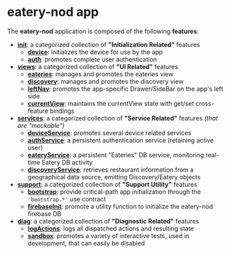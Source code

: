 # eatery-nod app

The **eatery-nod** application is composed of the following **features**:

 - [**init**](init/README.md):               a categorized collection of **"Initialization Related"** features
   - [**device**](init/device/README.md):    initializes the device for use by the app
   - [**auth**](init/auth/README.md):        promotes complete user authentication
 - [**views**](views/README.md):             a categorized collection of **"UI Related"** features
   - [**eateries**](views/eateries/README.md):       manages and promotes the eateries view
   - [**discovery**](views/discovery/README.md):     manages and promotes the discovery view
   - [**leftNav**](views/leftNav/README.md):         promotes the app-specific Drawer/SideBar on the app's left side
   - [**currentView**](views/currentView/README.md): maintains the currentView state with get/set cross-feature bindings
 - [**services**](services/README.md):                             a categorized collection of **"Service Related"** features _(that are "mockable")_
   - [**deviceService**](services/deviceService/README.md):        promotes several device related services
   - [**authService**](services/authService/README.md):            a persistent authentication service (retaining active user)
   - [**eateryService**](services/eateryService/README.md):        a persistent "Eateries" DB service, monitoring real-time Eatery DB activity
   - [**discoveryService**](services/discoveryService/README.md):  retrieves restaurant information from a geographical data source, emitting Discovery/Eatery objects
 - [**support**](support/README.md):                a categorized collection of **"Support Utility"** features
   - [**bootstrap**](support/bootstrap/README.md):        provide critical-path app initialization through the `'bootstrap.*'` use contract
   - [**firebaseInit**](support/firebaseInit/README.md): promote a utility function to initialize the eatery-nod firebase DB
 - [**diag**](diag/README.md):                      a categorized collection of **"Diagnostic Related"** features
   - [**logActions**](diag/logActions/README.md):   logs all dispatched actions and resulting state
   - [**sandbox**](diag/sandbox/README.md):         promotes a variety of interactive tests, used in development, that can easily be disabled
